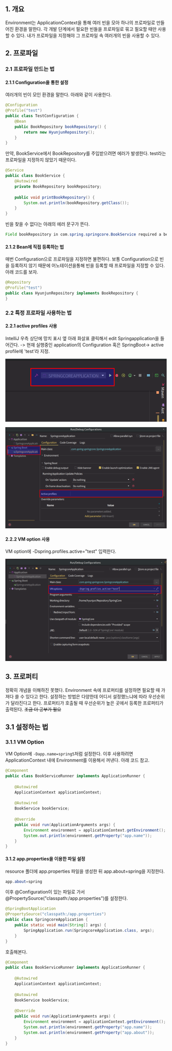 ## 1. 개요
Environment는 ApplicationContext을 통해 여러 빈을 모아 하나의 프로파일로 만들어진 환경을 말한다. 각 개발 단계에서 필요한 빈들을 프로파일로 묶고 필요할 때만 사용할 수 있다. 내가 프로파일을 지정해야 그 프로파일 속 여러개의 빈을 사용할 수 있다.

## 2. 프로파일
### 2.1 프로파일 만드는 법
#### 2.1.1 Configuration을 통한 설정
여러개의 빈이 모인 환경을 말한다. 아래와 같이 사용한다.

```java
@Configuration
@Profile("test")
public class TestConfiguration {
    @Bean
    public BookRepository bookRepository() {
        return new HyunjunRepository();
    }
}
```

만약, BookService에서 BookRepository를 주입받으려면 에러가 발생한다. test라는 프로파일을 지정하지 않았기 때문이다. 

```java
@Service
public class BookService {
    @Autowired
    private BookRepository bookRepository;

    public void printBookRepository() {
        System.out.println(bookRepository.getClass());
    }
}
```

빈을 찾을 수 없다는 아래의 에러 문구가 뜬다. 

```java
Field bookRepository in com.spring.springcore.BookService required a bean of type 'com.spring.springcore.BookRepository' that could not be found.
```

#### 2.1.2 Bean에 직접 등록하는 법 
매번 Configuration으로 프로파일을 지정하면 불편하다. 보통 Configuration으로 빈을 등록하지 않기 때문에 어노테이션을통해 빈을 등록할 때 프로파일을 지정할 수 있다. 아래 코드를 보자. 

```java
@Repository
@Profile("test")
public class HyunjunRepository implements BookRepository {
}
```

### 2.2 특정 프로파일 사용하는 법
#### 2.2.1 active profiles 사용 
IntelliJ 우측 상단에 망치 표시 옆 아래 화살표 클릭해서 edit Springapplication을 들어간다. -> 현재 실행중인 application의 Configuration 혹은 SpringBoot-> active profile에 'test'라 지정. 

![editconfiguration](https://github.com/guswns1659/Writing/blob/master/%ED%94%84%EB%A1%9C%EA%B7%B8%EB%9E%98%EB%B0%8D/Spring/picture/spring%EC%97%90%EC%84%9C%20edit%20configuration%20%ED%95%98%EB%8A%94%20%EB%B2%95.png)

![Springboot active 영역](https://github.com/guswns1659/Writing/blob/master/%ED%94%84%EB%A1%9C%EA%B7%B8%EB%9E%98%EB%B0%8D/Spring/picture/spring%20edit%20configuration%EC%97%90%EC%84%9C%20active%20%EC%98%81%EC%97%AD.png)

#### 2.2.2 VM option 사용
VM option에 -Dspring.profiles.active="test" 입력한다. 

![vm option 사용해서 profile 지정](https://github.com/guswns1659/Writing/blob/master/%ED%94%84%EB%A1%9C%EA%B7%B8%EB%9E%98%EB%B0%8D/Spring/picture/vm%20option%EC%9C%BC%EB%A1%9C%20profile%20%EC%A7%80%EC%A0%95%ED%95%98%EB%8A%94%20%EB%B2%95.png)

## 3. 프로퍼티
정확히 개념을 이해하진 못했다. Environment 속에 프로퍼티를 설정하면 필요할 때 가져다 쓸 수 있다고 한다. 설정하는 방법은 다양한데 어디서 설정했느냐에 따라 우선순위가 달라진다고 한다. 프로퍼티가 호출될 때 우선순위가 높은 곳에서 등록한 프로퍼티가 출력된다. ~~조금 더 공부가 필요~~ 

## 3.1 설정하는 법
### 3.1.1 VM Option 
VM Option에 `-Dapp.name=spring5`처럼 설정한다. 이후 사용하려면 ApplicationContext 내에 Environment를 이용해서 꺼낸다. 아래 코드 참고.

```java
@Component
public class BookServiceRunner implements ApplicationRunner {

    @Autowired
    ApplicationContext applicationContext;

    @Autowired
    BookService bookService;

    @Override
    public void run(ApplicationArguments args) {
        Environment environment = applicationContext.getEnvironment();
        System.out.println(environment.getProperty("app.name"));
    }
}
```

#### 3.1.2 app.properties을 이용한 파일 설정
resource 폴더에 app.properties 파일을 생성한 뒤 app.about=spring을 지정한다. 

```java
app.about=spring
```

이후 @Configuration이 있는 파일로 가서 @PropertySource("classpath:/app.properties")를 설정한다. 

```java
@SpringBootApplication
@PropertySource("classpath:/app.properties")
public class SpringcoreApplication {
    public static void main(String[] args) {
        SpringApplication.run(SpringcoreApplication.class, args);
    }
}
```

호출해본다. 

```java
@Component
public class BookServiceRunner implements ApplicationRunner {

    @Autowired
    ApplicationContext applicationContext;

    @Autowired
    BookService bookService;

    @Override
    public void run(ApplicationArguments args) {
        Environment environment = applicationContext.getEnvironment();
        System.out.println(environment.getProperty("app.name"));
        System.out.println(environment.getProperty("app.about"));
    }
}
```
